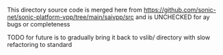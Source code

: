 This directory source code is merged here from
https://github.com/sonic-net/sonic-platform-vpp/tree/main/saivpp/src and is
UNCHECKED for ay bugs or completeness

TODO for future is to gradually bring it back to vslib/ directory
with slow refactoring to standard
